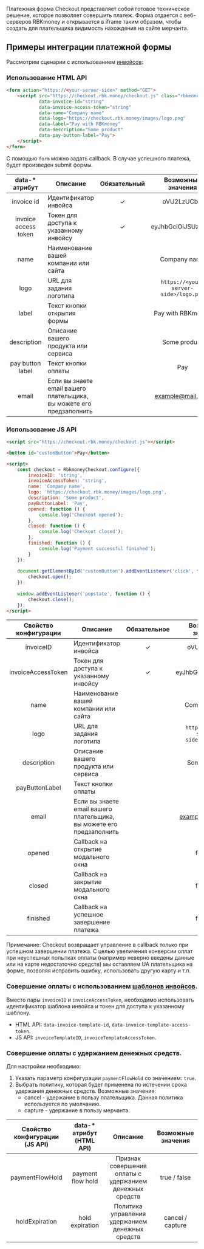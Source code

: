 Платежная форма Checkout представляет собой готовое техническое решение, которое позволяет совершить платеж. Форма отдается с веб-серверов RBKmoney и открывается в iframe таким образом, чтобы создать для плательщика видимость нахождения на сайте мерчанта.

## Примеры интеграции платежной формы
Рассмотрим сценарии с использованием [инвойсов](https://rbkmoney.github.io/api/#tag/Invoices):
### Использование HTML API

```html
<form action="https://<your-server-side>" method="GET">
    <script src="https://checkout.rbk.money/checkout.js" class="rbkmoney-checkout"
            data-invoice-id="string"
            data-invoice-access-token="string"
            data-name="Company name"
            data-logo="https://checkout.rbk.money/images/logo.png"
            data-label="Pay with RBKmoney"
            data-description="Some product"
            data-pay-button-label="Pay">
    </script>
</form>
```

С помощью `form` можно задать callback. В случае успешного платежа, будет произведен submit формы.

| data-* атрибут           | Описание                                                             | Обязательный | Возможные значения                    |
| :----------------------: | -------------------------------------------------------------------- | :-----------:| :------------------------------------:|
| invoice id               | Идентификатор инвойса                                                | ✓            | oVU2LzUCbQ                            |
| invoice access token     | Токен для доступа к указанному инвойсу                               | ✓            | eyJhbGciOiJSUzI1N...                  |
| name                     | Наименование вашей компании или сайта                                |              | Company name                          |
| logo                     | URL для задания логотипа                                             |              | `https://<your-server-side>/logo.png` |
| label                    | Текст кнопки открытия формы                                          |              | Pay with RBKmoney                     |
| description              | Описание вашего продукта или сервиса                                 |              | Some product                          |
| pay button label         | Текст кнопки оплаты                                                  |              | Pay                                   |
| email                    | Если вы знаете email вашего плательщика, вы можете его предзаполнить |              | example@mail.com                      |

### Использование JS API

```html
<script src="https://checkout.rbk.money/checkout.js"></script>

<button id="customButton">Pay</button>

<script>
    const checkout = RbkmoneyCheckout.configure({
        invoiceID: 'string',
        invoiceAccessToken: 'string',
        name: 'Company name',
        logo: 'https://checkout.rbk.money/images/logo.png',
        description: 'Some product',
        payButtonLabel: 'Pay',
        opened: function () {
            console.log('Checkout opened');
        },
        closed: function () {
            console.log('Checkout closed');
        },
        finished: function () {
            console.log('Payment successful finished');
        }
    });
    
    document.getElementById('customButton').addEventListener('click', function () {
        checkout.open();
    });
    
    window.addEventListener('popstate', function () {
        checkout.close();
    });
</script>
```

| Свойство конфигурации    | Описание                                                             | Обязательное | Возможные значения                    |
| :----------------------: | -------------------------------------------------------------------- | :-----------:| :------------------------------------:|
| invoiceID                | Идентификатор инвойса                                                | ✓            | oVU2LzUCbQ                            |
| invoiceAccessToken       | Токен для доступа к указанному инвойсу                               | ✓            | eyJhbGciOiJSUzI1N...                  |
| name                     | Наименование вашей компании или сайта                                |              | Company name                          |
| logo                     | URL для задания логотипа                                             |              | `https://<your-server-side>/logo.png` |
| description              | Описание вашего продукта или сервиса                                 |              | Some product                          |
| payButtonLabel           | Текст кнопки оплаты                                                  |              | Pay                                   |
| email                    | Если вы знаете email вашего плательщика, вы можете его предзаполнить |              | example@mail.com                      |
| opened                   | Callback на открытие модального окна                                 |              | function                              |
| closed                   | Callback на закрытие модального окна                                 |              | function                              |
| finished                 | Callback на успешное завершение платежа                              |              | function                              |

Примечание: Checkout возвращает управление в callback только при успешном завершении платежа. С целью увеличения конверсии оплат при неуспешных попытках оплаты (например неверно введены данные или на карте недостаточно средств) мы оставляем UA плательщика на форме, позволяя исправить ошибку, использовать другую карту и т.п.

### Совершение оплаты с использованием [шаблонов инвойсов](https://rbkmoney.github.io/api/#tag/InvoiceTemplates).
Вместо пары `invoiceID` и `invoiceAccessToken`, необходимо использовать идентификатор шаблона инвойса и токен для доступа к указанному шаблону.

* HTML API: `data-invoice-template-id`, `data-invoice-template-access-token`.
* JS API: `invoiceTemplateID`, `invoiceTemplateAccessToken`.

### Совершение оплаты с удержанием денежных средств.
Для настройки необходимо:

1. Указать параметр конфигурации `paymentFlowHold` со значением: `true`.
2. Выбрать политику, которая будет применена по истечении срока удержания денежных средств. Возможные значения:
    * cancel - удержание в пользу плательщика. Данная политика используется по умолчанию.
    * capture - удержание в пользу мерчанта.

| Свойство конфигурации (JS API) | data-* атрибут (HTML API) | Описание                                                | Возможные значения |
| :----------------------------: | :------------------------:| :-----------------------------------------------------: | :-----------------:|
| paymentFlowHold                | payment flow hold         | Признак совершения оплаты с удержанием денежных средств | true / false       |
| holdExpiration                 | hold expiration           | Политика управления удержанием денежных средств         | cancel / capture   |
